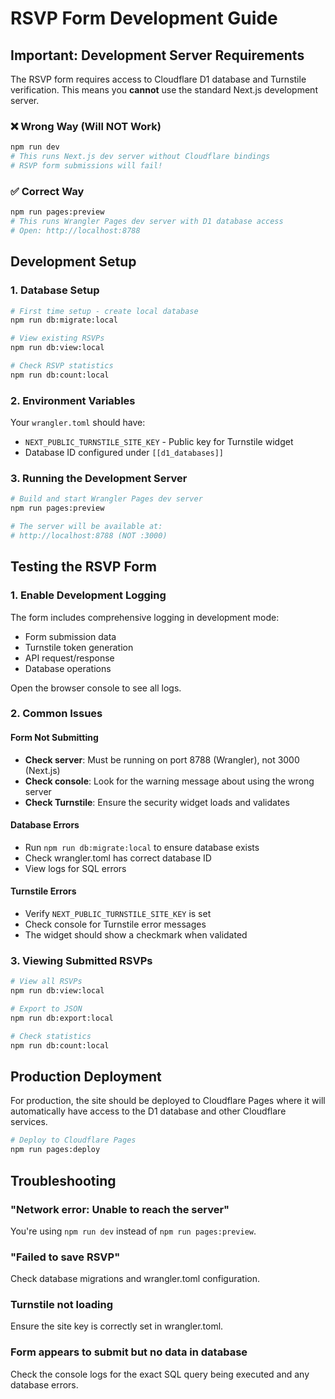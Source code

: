 # RSVP Form Development Guide

## Important: Development Server Requirements

The RSVP form requires access to Cloudflare D1 database and Turnstile verification. This means you **cannot** use the standard Next.js development server.

### ❌ Wrong Way (Will NOT Work)
```bash
npm run dev
# This runs Next.js dev server without Cloudflare bindings
# RSVP form submissions will fail!
```

### ✅ Correct Way
```bash
npm run pages:preview
# This runs Wrangler Pages dev server with D1 database access
# Open: http://localhost:8788
```

## Development Setup

### 1. Database Setup
```bash
# First time setup - create local database
npm run db:migrate:local

# View existing RSVPs
npm run db:view:local

# Check RSVP statistics
npm run db:count:local
```

### 2. Environment Variables
Your `wrangler.toml` should have:
- `NEXT_PUBLIC_TURNSTILE_SITE_KEY` - Public key for Turnstile widget
- Database ID configured under `[[d1_databases]]`

### 3. Running the Development Server
```bash
# Build and start Wrangler Pages dev server
npm run pages:preview

# The server will be available at:
# http://localhost:8788 (NOT :3000)
```

## Testing the RSVP Form

### 1. Enable Development Logging
The form includes comprehensive logging in development mode:
- Form submission data
- Turnstile token generation
- API request/response
- Database operations

Open the browser console to see all logs.

### 2. Common Issues

#### Form Not Submitting
- **Check server**: Must be running on port 8788 (Wrangler), not 3000 (Next.js)
- **Check console**: Look for the warning message about using the wrong server
- **Check Turnstile**: Ensure the security widget loads and validates

#### Database Errors
- Run `npm run db:migrate:local` to ensure database exists
- Check wrangler.toml has correct database ID
- View logs for SQL errors

#### Turnstile Errors
- Verify `NEXT_PUBLIC_TURNSTILE_SITE_KEY` is set
- Check console for Turnstile error messages
- The widget should show a checkmark when validated

### 3. Viewing Submitted RSVPs
```bash
# View all RSVPs
npm run db:view:local

# Export to JSON
npm run db:export:local

# Check statistics
npm run db:count:local
```

## Production Deployment

For production, the site should be deployed to Cloudflare Pages where it will automatically have access to the D1 database and other Cloudflare services.

```bash
# Deploy to Cloudflare Pages
npm run pages:deploy
```

## Troubleshooting

### "Network error: Unable to reach the server"
You're using `npm run dev` instead of `npm run pages:preview`.

### "Failed to save RSVP"
Check database migrations and wrangler.toml configuration.

### Turnstile not loading
Ensure the site key is correctly set in wrangler.toml.

### Form appears to submit but no data in database
Check the console logs for the exact SQL query being executed and any database errors.
